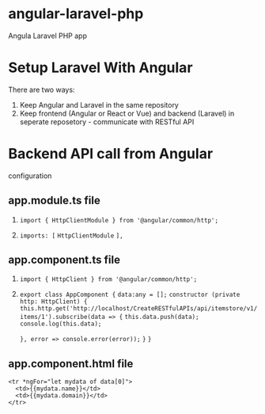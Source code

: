 # angular-laravel-php
Angula Laravel PHP app

# Setup Laravel With Angular 
There are two ways:
1. Keep Angular and Laravel in the same repository
2. Keep frontend (Angular or React or Vue) and backend (Laravel) in seperate reposetory - communicate with RESTful API

# Backend API call from Angular
configuration

## app.module.ts file
1. `import { HttpClientModule } from '@angular/common/http';`

3.   `imports: [`
         `HttpClientModule`
        `],`



## app.component.ts file
1. `import { HttpClient } from '@angular/common/http';`

3. `export class AppComponent {`
  `data:any = [];` 
  `constructor (private http: HttpClient) {`
  	`this.http.get('http://localhost/CreateRESTfulAPIs/api/itemstore/v1/items/1').subscribe(data => {`
  		`this.data.push(data);`
  		`console.log(this.data);`

  	`}, error => console.error(error));`
  `}`
`}`



## app.component.html file
    <tr *ngFor="let mydata of data[0]">
      <td>{{mydata.name}}</td>
      <td>{{mydata.domain}}</td>
    </tr>
